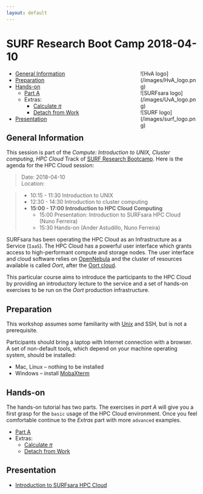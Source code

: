 ```yaml
---
layout: default
---
```


# SURF Research Boot Camp 2018-04-10

<div style="float:right;max-width:150px;" markdown="1">
![HvA logo](/images/HvA_logo.png)

<div style="max-width:150px;" markdown="1">
![SURFsara logo](/images/UvA_logo.png)

<div style="max-width:150px;" markdown="1">
![SURF logo](/images/surf_logo.png)
</div>
</div>
</div>

* [General Information](#general) <br>
* [Preparation](#preparation) <br>
* [Hands-on](#hands-on) <br>
  * [Part A](partA)
  * Extras:
    * [Calculate _&pi;_](extraPI)
    * [Detach from Work](extraDetachWork)
* [Presentation](#presentations)

## <a name="general"></a>General Information
This session is part of the _Compute: Introduction to UNIX, Cluster computing, HPC Cloud_ Track of [SURF Research Bootcamp](https://surfresearchbootcamp.nl/). Here is the agenda for the HPC Cloud session:

> Date: 2018-04-10     
> Location:

> * 10:15 - 11:30 Introduction to UNIX
> * 12:30 - 14:30 Introduction to cluster computing
> * **15:00 - 17:00 Introduction to HPC Cloud Computing**
>     * 15:00 Presentation: Introduction to SURFsara HPC Cloud (Nuno Ferreira)
>     * 15:30 Hands-on (Ander Astudillo, Nuno Ferreira)

SURFsara has been operating the HPC Cloud as an Infrastructure as a Service (`IaaS`).
The HPC Cloud has a powerful user interface which grants access to high-performant compute and storage nodes.
The user interface and cloud software relies on [OpenNebula](http://opennebula.org/) and the cluster of resources available is called _Oort_, after the [Oort cloud](https://en.wikipedia.org/wiki/Oort_cloud).

This particular course aims to introduce the participants to the HPC Cloud by providing an introductory lecture to the service and a set of hands-on exercises to be run on the _Oort_ production infrastructure.


## <a name="preparation"></a>Preparation

This workshop assumes some familiarity with [Unix](https://learncodethehardway.org/unix/) and SSH, but is not a prerequisite.

Participants should bring a laptop with Internet connection with a browser. A set of non-default tools, which depend on your machine operating system, should be installed:

* Mac, Linux – nothing to be installed
* Windows – install [MobaXterm](http://mobaxterm.mobatek.net)

## <a name="hands-on"></a> Hands-on
The hands-on tutorial has two parts. The exercises in *part A* will give you a first grasp for the `basic` usage of the HPC Cloud environment. Once you feel comfortable continue to the *Extras* part with more `advanced` examples.

  * [Part A](partA)
  * Extras:
    * [Calculate _&pi;_](extraPI)
    * [Detach from Work](extraDetachWork)

## <a name="presentations"></a> Presentation

* [Introduction to SURFsara HPC Cloud](presentations/intro-hpc-cloud-20180410.pdf)
